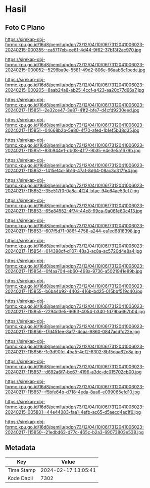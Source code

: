 # Hasil

## Foto C Plano

https://sirekap-obj-formc.kpu.go.id/16d8/pemilu/pdpr/73/12/04/10/06/7312041006023-20240215-000355--ca5717eb-ce61-4d44-9f62-37b13f2ac970.jpg

https://sirekap-obj-formc.kpu.go.id/16d8/pemilu/pdpr/73/12/04/10/06/7312041006023-20240215-000052--5296ba9e-5581-49d2-806e-66aab6c1bede.jpg

https://sirekap-obj-formc.kpu.go.id/16d8/pemilu/pdpr/73/12/04/10/06/7312041006023-20240215-000205--8aab24a8-ab25-4ccf-a423-aa20c77d66a7.jpg

https://sirekap-obj-formc.kpu.go.id/16d8/pemilu/pdpr/73/12/04/10/06/7312041006023-20240217-115851--2e32ce47-3e87-41f2-bfe7-d4cfd9230eed.jpg

https://sirekap-obj-formc.kpu.go.id/16d8/pemilu/pdpr/73/12/04/10/06/7312041006023-20240217-115851--04668b2b-5e80-4f70-afed-1b1ef5b38d35.jpg

https://sirekap-obj-formc.kpu.go.id/16d8/pemilu/pdpr/73/12/04/10/06/7312041006023-20240217-115851--83b944e1-db08-41f7-9b35-e4e3e5a1679b.jpg

https://sirekap-obj-formc.kpu.go.id/16d8/pemilu/pdpr/73/12/04/10/06/7312041006023-20240217-115852--1415ef4d-5b16-47af-8d64-08ac3c317fe4.jpg

https://sirekap-obj-formc.kpu.go.id/16d8/pemilu/pdpr/73/12/04/10/06/7312041006023-20240217-115852--35e517f0-0a8a-4f24-bfae-94c64ae53c17.jpg

https://sirekap-obj-formc.kpu.go.id/16d8/pemilu/pdpr/73/12/04/10/06/7312041006023-20240217-115853--65e84552-4f74-44c8-99ca-9a061e60c413.jpg

https://sirekap-obj-formc.kpu.go.id/16d8/pemilu/pdpr/73/12/04/10/06/7312041006023-20240217-115853--607f5d71-086f-4758-a244-ea1ed6818398.jpg

https://sirekap-obj-formc.kpu.go.id/16d8/pemilu/pdpr/73/12/04/10/06/7312041006023-20240217-115854--014398df-d107-48a3-ac8a-ac5720d4e8a4.jpg

https://sirekap-obj-formc.kpu.go.id/16d8/pemilu/pdpr/73/12/04/10/06/7312041006023-20240217-115854--0f4aa704-eb60-498a-9736-a5021941e89b.jpg

https://sirekap-obj-formc.kpu.go.id/16d8/pemilu/pdpr/73/12/04/10/06/7312041006023-20240217-115855--b6ba4b92-4403-416b-bd25-015bbf519c40.jpg

https://sirekap-obj-formc.kpu.go.id/16d8/pemilu/pdpr/73/12/04/10/06/7312041006023-20240217-115855--2294d3e5-6663-4054-b340-fd79ba667b04.jpg

https://sirekap-obj-formc.kpu.go.id/16d8/pemilu/pdpr/73/12/04/10/06/7312041006023-20240217-115856--f7d451ee-8af7-4caa-9860-0847acdfc22e.jpg

https://sirekap-obj-formc.kpu.go.id/16d8/pemilu/pdpr/73/12/04/10/06/7312041006023-20240217-115856--1c3d90fd-4ba5-4ef2-8302-8b15daa62c8a.jpg

https://sirekap-obj-formc.kpu.go.id/16d8/pemilu/pdpr/73/12/04/10/06/7312041006023-20240217-115857--d692a6f7-bc67-4196-a3dc-dc015702cb00.jpg

https://sirekap-obj-formc.kpu.go.id/16d8/pemilu/pdpr/73/12/04/10/06/7312041006023-20240217-115857--f5bfe64b-d718-4eda-8aa6-e099065efd10.jpg

https://sirekap-obj-formc.kpu.go.id/16d8/pemilu/pdpr/73/12/04/10/06/7312041006023-20240215-005801--44e44083-faa1-4efb-ac65-d5aecd4ac1f6.jpg

https://sirekap-obj-formc.kpu.go.id/16d8/pemilu/pdpr/73/12/04/10/06/7312041006023-20240217-115850--21edbd63-d77c-465c-b2a3-69073803e538.jpg


## Metadata

| Key        | Value               |
| ---------- | ------------------- |
| Time Stamp | 2024-02-17 13:05:41 |
| Kode Dapil | 7302                |




